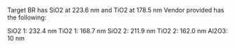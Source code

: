Target BR has SiO2 at 223.6 nm and TiO2 at 178.5 nm
Vendor provided has the following:

SiO2 1: 232.4 nm
TiO2 1: 168.7 nm
SiO2 2: 211.9 nm
TiO2 2: 162.0 nm
Al2O3: 10 nm
